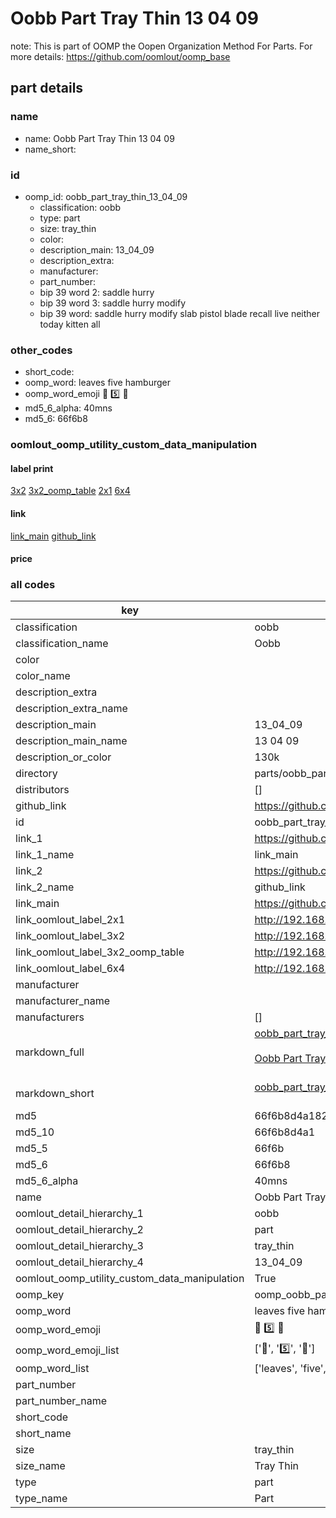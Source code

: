 # Oobb Part Tray Thin 13 04 09  

note: This is part of OOMP the Oopen Organization Method For Parts. For more details: https://github.com/oomlout/oomp_base

##  part details





### name
* name: Oobb Part Tray Thin 13 04 09
* name_short: 
### id
* oomp_id: oobb_part_tray_thin_13_04_09
  * classification: oobb
  * type: part
  * size: tray_thin
  * color: 
  * description_main: 13_04_09
  * description_extra: 
  * manufacturer: 
  * part_number: 
  * bip 39 word 2: saddle hurry
  * bip 39 word 3: saddle hurry modify
  * bip 39 word: saddle hurry modify slab pistol blade recall live neither today kitten all

### other_codes
* short_code: 
* oomp_word: leaves five hamburger
* oomp_word_emoji :leaves: :five: :hamburger:
* md5_6_alpha: 40mns
* md5_6: 66f6b8






### oomlout_oomp_utility_custom_data_manipulation
#### label print
[3x2](http://192.168.1.245:1112/?label=oomp%2040mns)
[3x2_oomp_table](http://192.168.1.107:1112/?label=oomp%2040mns)
[2x1](http://192.168.1.242:1112/?label=oomp%2040mns)
[6x4](http://192.168.1.55:1112/?label=oomp%2040mns)    

#### link

[link_main](https://github.com/oomlout/oomlout_oomp_current_version_messy/tree/main/parts/oobb_part_tray_thin_13_04_09) [github_link](https://github.com/oomlout/oomlout_oomp_part_src/tree/main/parts/oobb_part_tray_thin_13_04_09)                             

#### price







### all codes 
| key | value |  
| --- | --- |  
| classification | oobb |  
| classification_name | Oobb |  
| color |  |  
| color_name |  |  
| description_extra |  |  
| description_extra_name |  |  
| description_main | 13_04_09 |  
| description_main_name | 13 04 09 |  
| description_or_color | 130k |  
| directory | parts/oobb_part_tray_thin_13_04_09 |  
| distributors | [] |  
| github_link | https://github.com/oomlout/oomlout_oomp_part_src/tree/main/parts/oobb_part_tray_thin_13_04_09 |  
| id | oobb_part_tray_thin_13_04_09 |  
| link_1 | https://github.com/oomlout/oomlout_oomp_current_version_messy/tree/main/parts/oobb_part_tray_thin_13_04_09 |  
| link_1_name | link_main |  
| link_2 | https://github.com/oomlout/oomlout_oomp_part_src/tree/main/parts/oobb_part_tray_thin_13_04_09 |  
| link_2_name | github_link |  
| link_main | https://github.com/oomlout/oomlout_oomp_current_version_messy/tree/main/parts/oobb_part_tray_thin_13_04_09 |  
| link_oomlout_label_2x1 | http://192.168.1.242:1112/?label=oomp%2040mns |  
| link_oomlout_label_3x2 | http://192.168.1.245:1112/?label=oomp%2040mns |  
| link_oomlout_label_3x2_oomp_table | http://192.168.1.107:1112/?label=oomp%2040mns |  
| link_oomlout_label_6x4 | http://192.168.1.55:1112/?label=oomp%2040mns |  
| manufacturer |  |  
| manufacturer_name |  |  
| manufacturers | [] |  
| markdown_full | [oobb_part_tray_thin_13_04_09](https://github.com/oomlout/oomlout_oomp_current_version_messy/tree/main/parts/oobb_part_tray_thin_13_04_09)<br>[](https://github.com/oomlout/oomlout_oomp_current_version_messy/tree/main/parts/oobb_part_tray_thin_13_04_09)<br>[Oobb Part Tray Thin 13 04 09](https://github.com/oomlout/oomlout_oomp_current_version_messy/tree/main/parts/oobb_part_tray_thin_13_04_09)<br><br> |  
| markdown_short | [oobb_part_tray_thin_13_04_09](https://github.com/oomlout/oomlout_oomp_current_version_messy/tree/main/parts/oobb_part_tray_thin_13_04_09)<br><br> |  
| md5 | 66f6b8d4a182b66c5c52bcaf1d5bedee |  
| md5_10 | 66f6b8d4a1 |  
| md5_5 | 66f6b |  
| md5_6 | 66f6b8 |  
| md5_6_alpha | 40mns |  
| name | Oobb Part Tray Thin 13 04 09 |  
| oomlout_detail_hierarchy_1 | oobb |  
| oomlout_detail_hierarchy_2 | part |  
| oomlout_detail_hierarchy_3 | tray_thin |  
| oomlout_detail_hierarchy_4 | 13_04_09 |  
| oomlout_oomp_utility_custom_data_manipulation | True |  
| oomp_key | oomp_oobb_part_tray_thin_13_04_09 |  
| oomp_word | leaves five hamburger |  
| oomp_word_emoji | :leaves: :five: :hamburger: |  
| oomp_word_emoji_list | [':leaves:', ':five:', ':hamburger:'] |  
| oomp_word_list | ['leaves', 'five', 'hamburger'] |  
| part_number |  |  
| part_number_name |  |  
| short_code |  |  
| short_name |  |  
| size | tray_thin |  
| size_name | Tray Thin |  
| type | part |  
| type_name | Part |  
